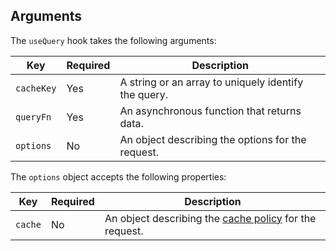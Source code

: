 ## Arguments

The `useQuery` hook takes the following arguments:

| Key        | Required | Description                                          |
| ---------- | -------- | ---------------------------------------------------- |
| `cacheKey` | Yes      | A string or an array to uniquely identify the query. |
| `queryFn`  | Yes      | An asynchronous function that returns data.          |
| `options`  | No       | An object describing the options for the request.    |

The `options` object accepts the following properties:

| Key     | Required | Description                                                                                            |
| ------- | -------- | ------------------------------------------------------------------------------------------------------ |
| `cache` | No       | An object describing the [cache policy](/custom-storefronts/hydrogen/framework/cache) for the request. |
